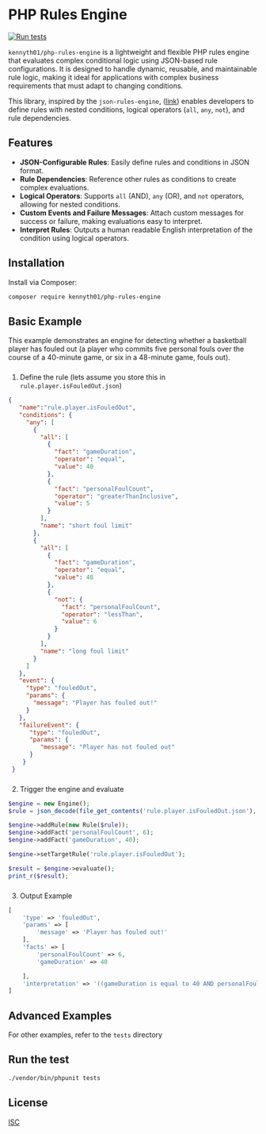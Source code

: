 # PHP Rules Engine

[![Run tests](https://github.com/kennyth01/php-rules-engine/actions/workflows/php.yml/badge.svg)](https://github.com/kennyth01/php-rules-engine/actions/workflows/php.yml)

`kennyth01/php-rules-engine` is a lightweight and flexible PHP rules engine that evaluates complex conditional logic using JSON-based rule configurations. It is designed to handle dynamic, reusable, and maintainable rule logic, making it ideal for applications with complex business requirements that must adapt to changing conditions.

This library, inspired by the `json-rules-engine`, ([link](https://github.com/CacheControl/json-rules-engine)) enables developers to define rules with nested conditions, logical operators (`all`, `any`, `not`), and rule dependencies.

## Features
- **JSON-Configurable Rules**: Easily define rules and conditions in JSON format.
- **Rule Dependencies**: Reference other rules as conditions to create complex evaluations.
- **Logical Operators**: Supports `all` (AND), `any` (OR), and `not` operators, allowing for nested conditions.
- **Custom Events and Failure Messages**: Attach custom messages for success or failure, making evaluations easy to interpret.
- **Interpret Rules**: Outputs a human readable English interpretation of the condition using logical operators.


## Installation
Install via Composer:
```bash
composer require kennyth01/php-rules-engine

```

## Basic Example
This example demonstrates an engine for detecting whether a basketball player has fouled out (a player who commits five personal fouls over the course of a 40-minute game, or six in a 48-minute game, fouls out).

###
1. Define the rule (lets assume you store this in `rule.player.isFouledOut.json`)
```json
{
   "name":"rule.player.isFouledOut",
   "conditions": {
     "any": [
       {
         "all": [
           {
             "fact": "gameDuration",
             "operator": "equal",
             "value": 40
           },
           {
             "fact": "personalFoulCount",
             "operator": "greaterThanInclusive",
             "value": 5
           }
         ],
         "name": "short foul limit"
       },
       {
         "all": [
           {
             "fact": "gameDuration",
             "operator": "equal",
             "value": 48
           },
           {
             "not": {
               "fact": "personalFoulCount",
               "operator": "lessThan",
               "value": 6
             }
           }
         ],
         "name": "long foul limit"
       }
     ]
   },
   "event": {
     "type": "fouledOut",
     "params": {
       "message": "Player has fouled out!"
     }
   },
   "failureEvent": {
      "type": "fouledOut",
      "params": {
         "message": "Player has not fouled out"
      }
    }
 }

```
###
2. Trigger the engine and evaluate
```php
$engine = new Engine();
$rule = json_decode(file_get_contents('rule.player.isFouledOut.json'), true);

$engine->addRule(new Rule($rule));
$engine->addFact('personalFoulCount', 6);
$engine->addFact('gameDuration', 40);

$engine->setTargetRule('rule.player.isFouledOut');

$result = $engine->evaluate();
print_r($result);
```
###
3. Output Example
```php
[
    'type' => 'fouledOut',
    'params' => [
        'message' => 'Player has fouled out!'
    ],
    'facts' => [
        'personalFoulCount' => 6,
        'gameDuration' => 40

    ],
    'interpretation' => '((gameDuration is equal to 40 AND personalFoulCount is >= 5) OR (gameDuration is equal to 48 AND NOT (personalFoulCount is less than 6)))'
]
```
## Advanced Examples
For other examples, refer to the `tests` directory

## Run the test
```bash
./vendor/bin/phpunit tests
```

## License
[ISC](./LICENSE)
